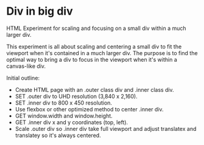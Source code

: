 # Div in big div
HTML Experiment for scaling and focusing on a small div within a much larger div.

This experiment is all about scaling and centering a small div to fit the viewport when it's contained in a much larger div. The purpose is to find the optimal way to bring a div to focus in the viewport when it's within a canvas-like div.

Initial outline:
- Create HTML page with an .outer class div and .inner class div.
- SET .outer div to UHD resolution (3,840 x 2,160).
- SET .inner div to 800 x 450 resolution.
- Use flexbox or other optimized method to center .inner div.
- GET window.width and window.height.
- GET .inner div x and y coordinates (top, left).
- Scale .outer div so .inner div take full viewport and adjust translatex and translatey so it's always centered.
